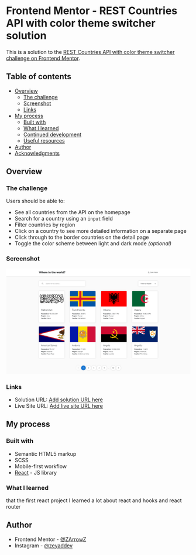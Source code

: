 # Frontend Mentor - REST Countries API with color theme switcher solution

This is a solution to the [REST Countries API with color theme switcher challenge on Frontend Mentor](https://www.frontendmentor.io/challenges/rest-countries-api-with-color-theme-switcher-5cacc469fec04111f7b848ca).

## Table of contents

- [Overview](#overview)
  - [The challenge](#the-challenge)
  - [Screenshot](#screenshot)
  - [Links](#links)
- [My process](#my-process)
  - [Built with](#built-with)
  - [What I learned](#what-i-learned)
  - [Continued development](#continued-development)
  - [Useful resources](#useful-resources)
- [Author](#author)
- [Acknowledgments](#acknowledgments)

## Overview

### The challenge

Users should be able to:

- See all countries from the API on the homepage
- Search for a country using an `input` field
- Filter countries by region
- Click on a country to see more detailed information on a separate page
- Click through to the border countries on the detail page
- Toggle the color scheme between light and dark mode *(optional)*

### Screenshot

![](./screenshot.png)

### Links

- Solution URL: [Add solution URL here](https://github.com/ZArrowZ/rest-countries-api)
- Live Site URL: [Add live site URL here](https://confident-hermann-66bd3b.netlify.app/)

## My process

### Built with

- Semantic HTML5 markup
- SCSS
- Mobile-first workflow
- [React](https://reactjs.org/) - JS library

### What I learned

that the first react project I learned a lot about react and hooks and react router

## Author

- Frontend Mentor - [@ZArrowZ](https://www.frontendmentor.io/profile/ZArrowZ)
- Instagram - [@zeyaddev](https://www.instagram.com/zeyaddev/)
